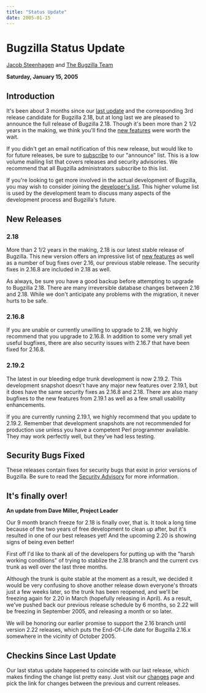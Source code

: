 ```yaml
---
title: "Status Update"
date: 2005-01-15
---
```

# Bugzilla Status Update

[Jacob Steenhagen](http://www.steenhagen.us/~jake/blog/) and [The Bugzilla Team](../developers/profiles.html)

**Saturday, January 15, 2005**

## Introduction

It's been about 3 months since our [last update](2004-10-24.html) and the corresponding 3rd release candidate for Bugzilla 2.18, but at long last we are pleased to announce the full release of Bugzilla 2.18\. Though it's been more than 2 1/2 years in the making, we think you'll find the [new features](../releases/2.18/new-features.html) were worth the wait.

If you didn't get an email notification of this new release, but would like to for future releases, be sure to [subscribe](https://lists.bugzilla.org/cgi-bin/mj_wwwusr?func=lists-full-long&extra=announce) to our "announce" list. This is a low volume mailing list that covers releases and security advisories. We recommend that all Bugzilla administrators subscribe to this list.

If you're looking to get more involved in the actual development of Bugzilla, you may wish to consider joining the [developer's list](https://lists.bugzilla.org/cgi-bin/mj_wwwusr?user=&passw=&func=lists-long-full&extra=developers). This higher volume list is used by the development team to discuss many aspects of the development process and Bugzilla's future.

## New Releases

### 2.18

More than 2 1/2 years in the making, 2.18 is our latest stable release of Bugzilla. This new version offers an impressive list of [new features](../releases/2.18/new-features.html) as well as a number of bug fixes over 2.16, our previous stable release. The security fixes in 2.16.8 are included in 2.18 as well.

As always, be sure you have a good backup before attempting to upgrade to Bugzilla 2.18\. There are many irreversible database changes between 2.16 and 2.18\. While we don't anticipate any problems with the migration, it never hurts to be safe.

### 2.16.8

If you are unable or currently unwilling to upgrade to 2.18, we highly recommend that you upgrade to 2.16.8\. In addition to some very small yet useful bugfixes, there are also security issues with 2.16.7 that have been fixed for 2.16.8.

### 2.19.2

The latest in our bleeding edge trunk development is now 2.19.2\. This development snapshot doesn't have any major new features over 2.19.1, but it does have the same security fixes as 2.16.8 and 2.18\. There are also many bugfixes to the new features from 2.19.1 as well as a few small usability enhancements.

If you are currently running 2.19.1, we highly recommend that you update to 2.19.2\. Remember that development snapshots are not recommended for production use unless you have a competent Perl programmer available. They may work perfectly well, but they've had less testing.

## Security Bugs Fixed

These releases contain fixes for security bugs that exist in prior versions of Bugzilla. Be sure to read the [Security Advisory](../security/2.16.7-nr) for more information.

## It's finally over!

**An update from Dave Miller, Project Leader**

Our 9 month branch freeze for 2.18 is finally over, that is. It took a long time because of the two years of free development to clean up after, but it's resulted in one of our best releases yet! And the upcoming 2.20 is showing signs of being even better!

First off I'd like to thank all of the developers for putting up with the "harsh working conditions" of trying to stablize the 2.18 branch and the current cvs trunk as well over the last three months.

Although the trunk is quite stable at the moment as a result, we decided it would be very confusing to shove another release down everyone's throats just a few weeks later, so the trunk has been reopened, and we'll be freezing again for 2.20 in March (hopefully releasing in April). As a result, we've pushed back our previous release schedule by 6 months, so 2.22 will be freezing in September 2005, and releasing a month or so later.

We will be honoring our earlier promise to support the 2.16 branch until version 2.22 releases, which puts the End-Of-Life date for Bugzilla 2.16.x somewhere in the vicinity of October 2005.

## Checkins Since Last Update

Our last status update happened to coincide with our last release, which makes finding the change list pretty easy. Just visit our [changes](changes.html) page and pick the link for changes between the previous and current releases.
